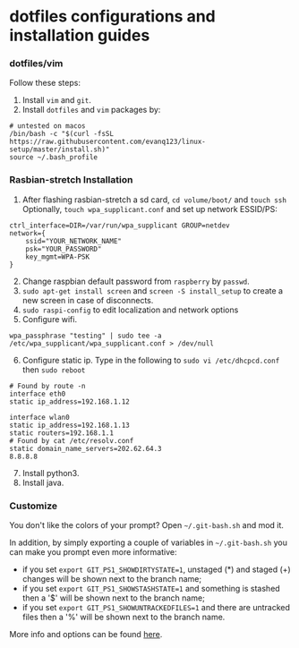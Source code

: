 # dotfiles configurations and installation guides

### dotfiles/vim

Follow these steps:
1. Install `vim` and `git`.
2. Install `dotfiles` and `vim` packages by:
```shell
# untested on macos
/bin/bash -c "$(curl -fsSL https://raw.githubusercontent.com/evanq123/linux-setup/master/install.sh)"
source ~/.bash_profile
```

### Rasbian-stretch Installation
1. After flashing rasbian-stretch a sd card, `cd volume/boot/` and `touch ssh`
Optionally, `touch wpa_supplicant.conf` and set up network ESSID/PS:
```
ctrl_interface=DIR=/var/run/wpa_supplicant GROUP=netdev
network={
    ssid="YOUR_NETWORK_NAME"
    psk="YOUR_PASSWORD"
    key_mgmt=WPA-PSK
}
```
2. Change raspbian default password from `raspberry` by `passwd`.
3. `sudo apt-get install screen` and `screen -S install_setup` to create a new screen in case of disconnects.
4. `sudo raspi-config` to edit localization and network options
5. Configure wifi.
```shell
wpa_passphrase "testing" | sudo tee -a /etc/wpa_supplicant/wpa_supplicant.conf > /dev/null
```
6. Configure static ip. Type in the following to `sudo vi /etc/dhcpcd.conf` then `sudo reboot`
```shell
# Found by route -n
interface eth0
static ip_address=192.168.1.12

interface wlan0
static ip_address=192.168.1.13
static routers=192.168.1.1
# Found by cat /etc/resolv.conf
static domain_name_servers=202.62.64.3
8.8.8.8
```
7. Install python3.
8. Install java.


### Customize

You don't like the colors of your prompt? Open `~/.git-bash.sh` and mod it.

In addition, by simply exporting a couple of variables in `~/.git-bash.sh` you can make you prompt even more informative:
* if you set `export GIT_PS1_SHOWDIRTYSTATE=1`, unstaged (*) and staged (+) changes will be shown next to the branch name;
* if you set `export GIT_PS1_SHOWSTASHSTATE=1` and something is stashed then a '$' will be shown next to the branch name;
* if you set `export GIT_PS1_SHOWUNTRACKEDFILES=1` and there are untracked files then a '%' will be shown next to the branch name.

More info and options can be found [here](https://git-scm.com/book/en/v2/Appendix-A%3A-Git-in-Other-Environments-Git-in-Bash).
